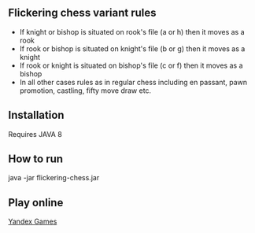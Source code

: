 Flickering chess variant rules
------------------------------
* If knight or bishop is situated on rook's file (a or h) then it moves as a rook
* If rook or bishop is situated on knight's file (b or g) then it moves as a knight
* If rook or knight is situated on bishop's file (c or f) then it moves as a bishop
* In all other cases rules as in regular chess including en passant, pawn promotion, castling, fifty move draw etc.

Installation
------------
Requires JAVA 8

How to run
----------
java -jar flickering-chess.jar

Play online
-----------
[Yandex Games](https://yandex.com/games/?app=187709)
